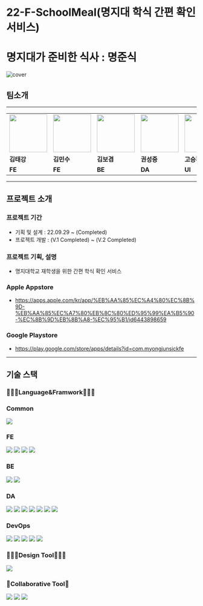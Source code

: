 # 22-F-SchoolMeal(명지대 학식 간편 확인 서비스)
# <b>명지대가 준비한 식사 : 명준식</b>
![cover](https://github.com/ConvergenceSwAce/22-F-SchoolMeal/assets/49053676/99f98a92-2784-4a7b-8a38-45ed52aacb16)

## 팀소개

---

<table>
  <tr>
      <td>
        <a href="https://github.com/grayashh">
            <img src="https://avatars.githubusercontent.com/u/49053676?v=4" width="100px" />
        </a>
    </td>
    <td>
        <a href="https://github.com/MinsuKim21">
            <img src="https://avatars.githubusercontent.com/u/80405708?v=4" width="100px" />
        </a>
    </td>
    <td>
        <a href="https://github.com/k-kbk">
            <img src="https://avatars.githubusercontent.com/u/79684339?v=4" width="100px" />
        </a>
    </td>
    <td>
        <a href="https://github.com/wnd180">
            <img src="https://avatars.githubusercontent.com/u/23502888?v=4" width="100px" />
        </a>
    </td>
    <td>
        <a href="#">
            <img src="https://avatars.githubusercontent.com/u/60644352?v=4" width="100px" />
        </a>
    </td>

  </tr>

  <tr>
    <td><b>김태강</b></td>
    <td><b>김민수</b></td>
    <td><b>김보겸</b></td>
    <td><b>권성중</b></td>
    <td><b>고승환</b></td>
  </tr>
  <tr>
    <td><b>FE</b></td>
    <td><b>FE</b></td>
    <td><b>BE</b></td>
    <td><b>DA</b></td>
    <td><b>UI</b></td>
  </tr>
</table>

---

## 프로젝트 소개

### 프로젝트 기간

- 기획 및 설계 : 22.09.29 ~ (Completed)
- 프로젝트 개발 : (V.1 Completed) ~ (V.2 Completed)

### 프로젝트 기획, 설명

- 명지대학교 재학생을 위한 간편 학식 확인 서비스

### Apple Appstore
- https://apps.apple.com/kr/app/%EB%AA%85%EC%A4%80%EC%8B%9D-%EB%AA%85%EC%A7%80%EB%8C%80%ED%95%99%EA%B5%90-%EC%8B%9D%EB%8B%A8-%EC%95%B1/id6443898659
### Google Playstore
- https://play.google.com/store/apps/details?id=com.myongjunsickfe

---

## 기술 스택
<div align=left>
<h3>👨🏻‍💻Language&Framwork👩🏻‍💻</h3>
<h3>Common</h3>
<img src="https://img.shields.io/badge/TypeScript-3178C6?style=for-the-badge&logo=TypeScript&logoColor=white">
<h3>FE</h3>
<img src="https://img.shields.io/badge/React Native-61DAFB?style=for-the-badge&logo=react&logoColor=white">
<img src="https://img.shields.io/badge/Redux Toolkit-764ABC?style=for-the-badge&logo=Redux&logoColor=white">
<img src="https://img.shields.io/badge/RTK Query-764ABC?style=for-the-badge&logo=Redux&logoColor=white">
<img src="https://img.shields.io/badge/TailwindCSS-06B6D4?style=for-the-badge&logo=TailwindCSS&logoColor=white">
<h3>BE</h3>
<img src="https://img.shields.io/badge/Node.js-339933?style=for-the-badge&logo=Node.js&logoColor=white">
<img src="https://img.shields.io/badge/Nestjs-E0234E?style=for-the-badge&logo=Nestjs&logoColor=white">
<h3>DA</h3>
<img src="https://img.shields.io/badge/python-3776AB?style=for-the-badge&logo=Python&logoColor=white">
<img src="https://img.shields.io/badge/pandas-150458?style=for-the-badge&logo=pandas&logoColor=white">
<img src="https://img.shields.io/badge/numpy-013243?style=for-the-badge&logo=numpy&logoColor=white">
<img src="https://img.shields.io/badge/pytorch-EE4C2C?style=for-the-badge&logo=pytorch&logoColor=white">
<img src="https://img.shields.io/badge/Keras-D00000?style=for-the-badge&logo=Keras&logoColor=white">
<img src="https://img.shields.io/badge/Tensorflow-FF6F00?style=for-the-badge&logo=Tensorflow&logoColor=white">
<img src="https://img.shields.io/badge/ApacheHadoop-66CCFF?style=for-the-badge&logo=ApacheHadoop&logoColor=white">
<h3>DevOps</h3>
<img src="https://img.shields.io/badge/AWS RDS-527FFF?style=for-the-badge&logo=Amazon+RDS&logoColor=white">
<img src="https://img.shields.io/badge/AWS Lambda-FF9900?style=for-the-badge&logo=AWS+Lambda&logoColor=white">
<img src="https://img.shields.io/badge/AWS S3-569A31?style=for-the-badge&logo=Amazon+S3&logoColor=white">
<img src="https://img.shields.io/badge/AWS CloudWatch-FF4F8B?style=for-the-badge&logo=Amazon+CloudWatch&logoColor=white">
<img src="https://img.shields.io/badge/AWS API Gateway-FF4F8B?style=for-the-badge&logo=Amazon+API+Gateway&logoColor=white">
<h3>🧑🏻‍🎨Design Tool👩🏻‍🎨</h3>
<img src="https://img.shields.io/badge/Figma-F24E1E?style=for-the-badge&logo=Figma&logoColor=white">
<h3>👥Collaborative Tool👥</h3>
<img src="https://img.shields.io/badge/github-181717?style=for-the-badge&logo=github&logoColor=white">
<img src="https://img.shields.io/badge/git-F05032?style=for-the-badge&logo=git&logoColor=white">
<img src="https://img.shields.io/badge/notion-000000?style=for-the-badge&logo=notion&logoColor=white">

</div>
